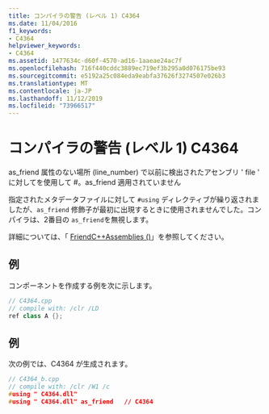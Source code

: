 ```yaml
---
title: コンパイラの警告 (レベル 1) C4364
ms.date: 11/04/2016
f1_keywords:
- C4364
helpviewer_keywords:
- C4364
ms.assetid: 1477634c-d60f-4570-ad16-1aaeae24ac7f
ms.openlocfilehash: 716f440cddc3889ec719ef3b295a0d076175be93
ms.sourcegitcommit: e5192a25c084eda9eabfa37626f3274507e026b3
ms.translationtype: MT
ms.contentlocale: ja-JP
ms.lasthandoff: 11/12/2019
ms.locfileid: "73966517"
---
```

# <a name="compiler-warning-level-1-c4364"></a>コンパイラの警告 (レベル 1) C4364

as_friend 属性のない場所 (line_number) で以前に検出されたアセンブリ ' file ' に対してを使用して \#。as_friend 適用されていません

指定されたメタデータファイルに対して `#using` ディレクティブが繰り返されましたが、`as_friend` 修飾子が最初に出現するときに使用されませんでした。コンパイラは、2番目の `as_friend`を無視します。

詳細については、「 [FriendC++Assemblies ()](../../dotnet/friend-assemblies-cpp.md)」を参照してください。

## <a name="example"></a>例

コンポーネントを作成する例を次に示します。

```cpp
// C4364.cpp
// compile with: /clr /LD
ref class A {};
```

## <a name="example"></a>例

次の例では、C4364 が生成されます。

```cpp
// C4364_b.cpp
// compile with: /clr /W1 /c
#using " C4364.dll"
#using " C4364.dll" as_friend   // C4364
```